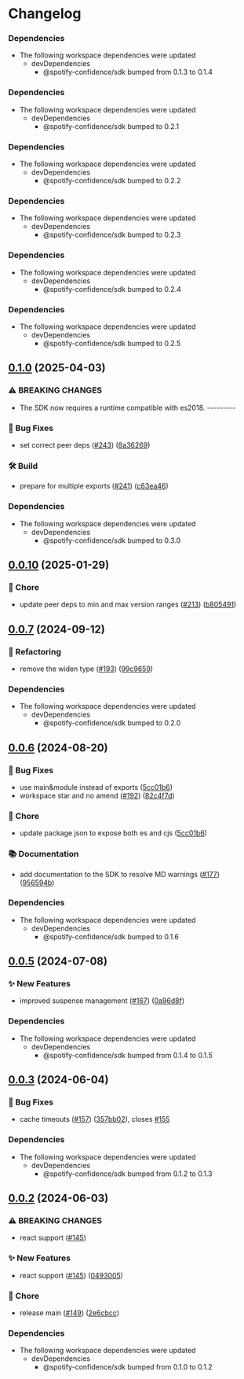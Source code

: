 # Changelog

### Dependencies

* The following workspace dependencies were updated
  * devDependencies
    * @spotify-confidence/sdk bumped from 0.1.3 to 0.1.4

### Dependencies

* The following workspace dependencies were updated
  * devDependencies
    * @spotify-confidence/sdk bumped to 0.2.1

### Dependencies

* The following workspace dependencies were updated
  * devDependencies
    * @spotify-confidence/sdk bumped to 0.2.2

### Dependencies

* The following workspace dependencies were updated
  * devDependencies
    * @spotify-confidence/sdk bumped to 0.2.3

### Dependencies

* The following workspace dependencies were updated
  * devDependencies
    * @spotify-confidence/sdk bumped to 0.2.4

### Dependencies

* The following workspace dependencies were updated
  * devDependencies
    * @spotify-confidence/sdk bumped to 0.2.5

## [0.1.0](https://github.com/spotify/confidence-sdk-js/compare/react-v0.0.13...react-v0.1.0) (2025-04-03)


### ⚠ BREAKING CHANGES

* The SDK now requires a runtime compatible with es2018. ---------

### 🐛 Bug Fixes

* set correct peer deps ([#243](https://github.com/spotify/confidence-sdk-js/issues/243)) ([8a36269](https://github.com/spotify/confidence-sdk-js/commit/8a36269fd5cf6a5b95cf675617c186c122844810))


### 🛠️ Build

* prepare for multiple exports ([#241](https://github.com/spotify/confidence-sdk-js/issues/241)) ([c63ea46](https://github.com/spotify/confidence-sdk-js/commit/c63ea460fa04acf7ca8e57ce41c91970145f03e0))


### Dependencies

* The following workspace dependencies were updated
  * devDependencies
    * @spotify-confidence/sdk bumped to 0.3.0

## [0.0.10](https://github.com/spotify/confidence-sdk-js/compare/react-v0.0.9...react-v0.0.10) (2025-01-29)


### 🧹 Chore

* update peer deps to min and max version ranges ([#213](https://github.com/spotify/confidence-sdk-js/issues/213)) ([b805491](https://github.com/spotify/confidence-sdk-js/commit/b805491bf97f3b3617a4b192f3f9fc54ab9012fa))

## [0.0.7](https://github.com/spotify/confidence-sdk-js/compare/react-v0.0.6...react-v0.0.7) (2024-09-12)


### 🔄 Refactoring

* remove the widen type ([#193](https://github.com/spotify/confidence-sdk-js/issues/193)) ([99c9659](https://github.com/spotify/confidence-sdk-js/commit/99c9659e857ad862f6273fe2209abdd47073440c))


### Dependencies

* The following workspace dependencies were updated
  * devDependencies
    * @spotify-confidence/sdk bumped to 0.2.0

## [0.0.6](https://github.com/spotify/confidence-sdk-js/compare/react-v0.0.5...react-v0.0.6) (2024-08-20)


### 🐛 Bug Fixes

* use main&module instead of exports ([5cc01b6](https://github.com/spotify/confidence-sdk-js/commit/5cc01b6c4f7cc9d0857e35ddfcca5cad3ae4d85b))
* workspace star and no amend ([#192](https://github.com/spotify/confidence-sdk-js/issues/192)) ([82c4f7d](https://github.com/spotify/confidence-sdk-js/commit/82c4f7d0d7fae558ac96617f6d51e29966e19400))


### 🧹 Chore

* update package json to expose both es and cjs ([5cc01b6](https://github.com/spotify/confidence-sdk-js/commit/5cc01b6c4f7cc9d0857e35ddfcca5cad3ae4d85b))


### 📚 Documentation

* add documentation to the SDK to resolve MD warnings ([#177](https://github.com/spotify/confidence-sdk-js/issues/177)) ([956594b](https://github.com/spotify/confidence-sdk-js/commit/956594b3f666de3eb9567f7b4855d69a6057d2d0))


### Dependencies

* The following workspace dependencies were updated
  * devDependencies
    * @spotify-confidence/sdk bumped to 0.1.6

## [0.0.5](https://github.com/spotify/confidence-sdk-js/compare/react-v0.0.4...react-v0.0.5) (2024-07-08)


### ✨ New Features

* improved suspense management ([#167](https://github.com/spotify/confidence-sdk-js/issues/167)) ([0a96d8f](https://github.com/spotify/confidence-sdk-js/commit/0a96d8f8d6ea25a13c1ecdf2f5a1598e53e9c1fc))


### Dependencies

* The following workspace dependencies were updated
  * devDependencies
    * @spotify-confidence/sdk bumped from 0.1.4 to 0.1.5

## [0.0.3](https://github.com/spotify/confidence-sdk-js/compare/react-v0.0.2...react-v0.0.3) (2024-06-04)


### 🐛 Bug Fixes

* cache timeouts ([#157](https://github.com/spotify/confidence-sdk-js/issues/157)) ([357bb02](https://github.com/spotify/confidence-sdk-js/commit/357bb025b02183f26700fa5df857d3528a51f747)), closes [#155](https://github.com/spotify/confidence-sdk-js/issues/155)


### Dependencies

* The following workspace dependencies were updated
  * devDependencies
    * @spotify-confidence/sdk bumped from 0.1.2 to 0.1.3

## [0.0.2](https://github.com/spotify/confidence-sdk-js/compare/react-v0.0.1...react-v0.0.2) (2024-06-03)


### ⚠ BREAKING CHANGES

* react support ([#145](https://github.com/spotify/confidence-sdk-js/issues/145))

### ✨ New Features

* react support ([#145](https://github.com/spotify/confidence-sdk-js/issues/145)) ([0493005](https://github.com/spotify/confidence-sdk-js/commit/04930050ef970b8e0481b01fe005321723532ff3))


### 🧹 Chore

* release main ([#149](https://github.com/spotify/confidence-sdk-js/issues/149)) ([2e6cbcc](https://github.com/spotify/confidence-sdk-js/commit/2e6cbcc1cf98ecaab764c969426924edcc21199d))


### Dependencies

* The following workspace dependencies were updated
  * devDependencies
    * @spotify-confidence/sdk bumped from 0.1.0 to 0.1.2
